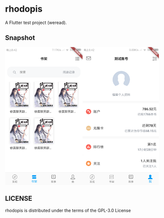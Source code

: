 # rhodopis

A Flutter test project (weread).


## Snapshot
![snapshot](./snapshot/book.png)

 ## LICENSE
 rhodopis is distributed under the terms of the GPL-3.0 License